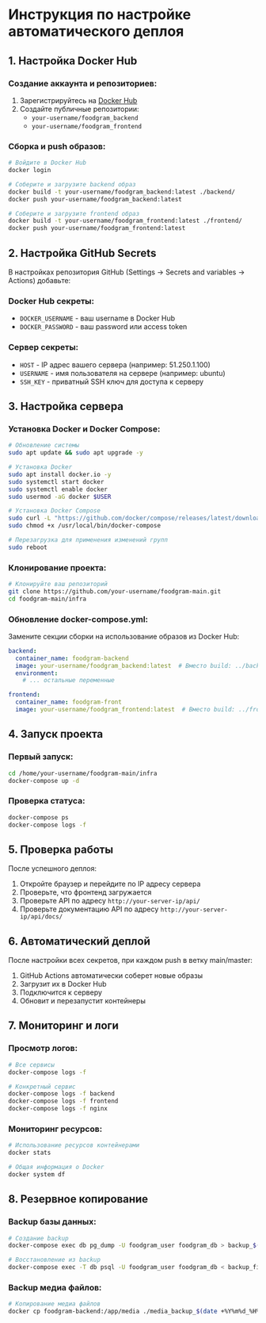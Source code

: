 # Инструкция по настройке автоматического деплоя

## 1. Настройка Docker Hub

### Создание аккаунта и репозиториев:
1. Зарегистрируйтесь на [Docker Hub](https://hub.docker.com/)
2. Создайте публичные репозитории:
   - `your-username/foodgram_backend`
   - `your-username/foodgram_frontend`

### Сборка и push образов:
```bash
# Войдите в Docker Hub
docker login

# Соберите и загрузите backend образ
docker build -t your-username/foodgram_backend:latest ./backend/
docker push your-username/foodgram_backend:latest

# Соберите и загрузите frontend образ
docker build -t your-username/foodgram_frontend:latest ./frontend/
docker push your-username/foodgram_frontend:latest
```

## 2. Настройка GitHub Secrets

В настройках репозитория GitHub (Settings → Secrets and variables → Actions) добавьте:

### Docker Hub секреты:
- `DOCKER_USERNAME` - ваш username в Docker Hub
- `DOCKER_PASSWORD` - ваш password или access token

### Сервер секреты:
- `HOST` - IP адрес вашего сервера (например: 51.250.1.100)
- `USERNAME` - имя пользователя на сервере (например: ubuntu)
- `SSH_KEY` - приватный SSH ключ для доступа к серверу

## 3. Настройка сервера

### Установка Docker и Docker Compose:
```bash
# Обновление системы
sudo apt update && sudo apt upgrade -y

# Установка Docker
sudo apt install docker.io -y
sudo systemctl start docker
sudo systemctl enable docker
sudo usermod -aG docker $USER

# Установка Docker Compose
sudo curl -L "https://github.com/docker/compose/releases/latest/download/docker-compose-$(uname -s)-$(uname -m)" -o /usr/local/bin/docker-compose
sudo chmod +x /usr/local/bin/docker-compose

# Перезагрузка для применения изменений групп
sudo reboot
```

### Клонирование проекта:
```bash
# Клонируйте ваш репозиторий
git clone https://github.com/your-username/foodgram-main.git
cd foodgram-main/infra
```

### Обновление docker-compose.yml:
Замените секции сборки на использование образов из Docker Hub:

```yaml
backend:
  container_name: foodgram-backend
  image: your-username/foodgram_backend:latest  # Вместо build: ../backend
  environment:
    # ... остальные переменные

frontend:
  container_name: foodgram-front
  image: your-username/foodgram_frontend:latest  # Вместо build: ../frontend
```

## 4. Запуск проекта

### Первый запуск:
```bash
cd /home/your-username/foodgram-main/infra
docker-compose up -d
```

### Проверка статуса:
```bash
docker-compose ps
docker-compose logs -f
```

## 5. Проверка работы

После успешного деплоя:
1. Откройте браузер и перейдите по IP адресу сервера
2. Проверьте, что фронтенд загружается
3. Проверьте API по адресу `http://your-server-ip/api/`
4. Проверьте документацию API по адресу `http://your-server-ip/api/docs/`

## 6. Автоматический деплой

После настройки всех секретов, при каждом push в ветку main/master:
1. GitHub Actions автоматически соберет новые образы
2. Загрузит их в Docker Hub
3. Подключится к серверу
4. Обновит и перезапустит контейнеры

## 7. Мониторинг и логи

### Просмотр логов:
```bash
# Все сервисы
docker-compose logs -f

# Конкретный сервис
docker-compose logs -f backend
docker-compose logs -f frontend
docker-compose logs -f nginx
```

### Мониторинг ресурсов:
```bash
# Использование ресурсов контейнерами
docker stats

# Общая информация о Docker
docker system df
```

## 8. Резервное копирование

### Backup базы данных:
```bash
# Создание backup
docker-compose exec db pg_dump -U foodgram_user foodgram_db > backup_$(date +%Y%m%d_%H%M%S).sql

# Восстановление из backup
docker-compose exec -T db psql -U foodgram_user foodgram_db < backup_file.sql
```

### Backup медиа файлов:
```bash
# Копирование медиа файлов
docker cp foodgram-backend:/app/media ./media_backup_$(date +%Y%m%d_%H%M%S)
```
